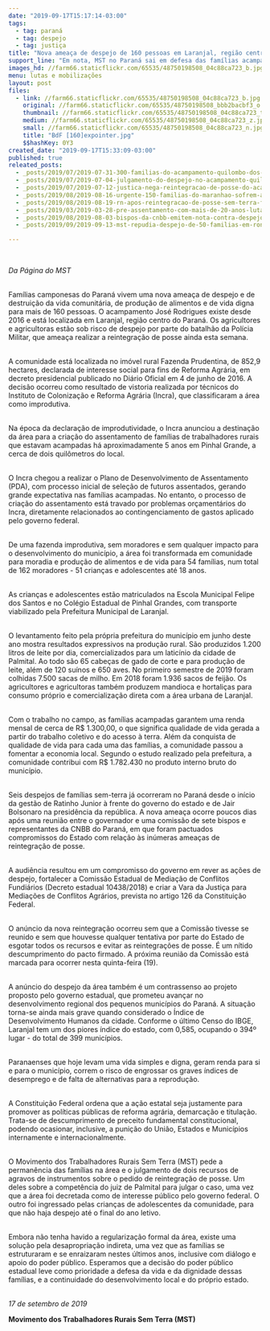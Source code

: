 ```yaml
---
date: "2019-09-17T15:17:14-03:00"
tags:
  - tag: paraná
  - tag: despejo
  - tag: justiça
title: "Nova ameaça de despejo de 160 pessoas em Laranjal, região centro do Paraná"
support_line: "Em nota, MST no Paraná sai em defesa das famílias acampadas há aproximadamente 8 anos "
images_hd: //farm66.staticflickr.com/65535/48750198508_04c88ca723_b.jpg
menu: lutas e mobilizações
layout: post
files:
  - link: //farm66.staticflickr.com/65535/48750198508_04c88ca723_b.jpg
    original: //farm66.staticflickr.com/65535/48750198508_bbb2bacbf3_o.jpg
    thumbnail: //farm66.staticflickr.com/65535/48750198508_04c88ca723_t.jpg
    medium: //farm66.staticflickr.com/65535/48750198508_04c88ca723_z.jpg
    small: //farm66.staticflickr.com/65535/48750198508_04c88ca723_n.jpg
    title: "BdF [160]expointer.jpg"
    $$hashKey: 0Y3
created_date: "2019-09-17T15:33:09-03:00"
published: true
releated_posts:
  - _posts/2019/07/2019-07-31-300-familias-do-acampamento-quilombo-dos-palmares-sofrem-despejo-em-londrina-pr.md
  - _posts/2019/07/2019-07-04-julgamento-do-despejo-no-acampamento-quilombo-campo-grande.md
  - _posts/2019/07/2019-07-12-justica-nega-reintegracao-de-posse-do-acampamento-quilombo-campo-grande.md
  - _posts/2019/08/2019-08-16-urgente-150-familias-do-maranhao-sofrem-ameaca-de-despejo.md
  - _posts/2019/08/2019-08-19-rn-apos-reintegracao-de-posse-sem-terra-fecham-rodovia-e-pressionam-poder-publico.md
  - _posts/2019/03/2019-03-28-pre-assentamento-com-mais-de-20-anos-luta-contra-ameaca-de-despejo-no-parana.md
  - _posts/2019/08/2019-08-03-bispos-da-cnbb-emitem-nota-contra-despejo-de-familias-em-londrina-pr.md
  - _posts/2019/09/2019-09-13-mst-repudia-despejo-de-50-familias-em-roncador-no-parana.md

---
```

<p>&nbsp;</p>

<p><em>Da P&aacute;gina do MST</em></p>

<p><br />
Fam&iacute;lias camponesas do Paran&aacute; vivem uma nova amea&ccedil;a de despejo e de destrui&ccedil;&atilde;o da vida comunit&aacute;ria, de produ&ccedil;&atilde;o de alimentos e de vida digna para mais de 160 pessoas. O acampamento Jos&eacute; Rodrigues existe desde 2016 e est&aacute; localizada em Laranjal, regi&atilde;o centro do Paran&aacute;. Os agricultores e agricultoras est&atilde;o sob risco de despejo por parte do batalh&atilde;o da Pol&iacute;cia Militar, que amea&ccedil;a realizar a reintegra&ccedil;&atilde;o de posse ainda esta semana.&nbsp;<br />
&nbsp;</p>

<p>A comunidade est&aacute; localizada no im&oacute;vel rural Fazenda Prudentina, de 852,9 hectares, declarada de interesse social para fins de Reforma Agr&aacute;ria, em decreto presidencial publicado no Di&aacute;rio Oficial em 4 de junho de 2016. A decis&atilde;o ocorreu como resultado de vistoria realizada por t&eacute;cnicos do Instituto de Coloniza&ccedil;&atilde;o e Reforma Agr&aacute;ria (Incra), que classificaram a &aacute;rea como improdutiva.<br />
&nbsp;</p>

<p>Na &eacute;poca da declara&ccedil;&atilde;o de improdutividade, o Incra anunciou a destina&ccedil;&atilde;o da &aacute;rea para a cria&ccedil;&atilde;o do assentamento de fam&iacute;lias de trabalhadores rurais que estavam acampadas h&aacute; aproximadamente 5 anos em Pinhal Grande, a cerca de dois quil&ocirc;metros do local.&nbsp;</p>

<p><br />
O Incra chegou a realizar o Plano de Desenvolvimento de Assentamento (PDA), com processo inicial de sele&ccedil;&atilde;o de futuros assentados, gerando grande expectativa nas fam&iacute;lias acampadas. No entanto, o processo de cria&ccedil;&atilde;o do assentamento est&aacute; travado por problemas or&ccedil;ament&aacute;rios do Incra, diretamente relacionados ao contingenciamento de gastos aplicado pelo governo federal.&nbsp;&nbsp;<br />
&nbsp;</p>

<p>De uma fazenda improdutiva, sem moradores e sem qualquer impacto para o desenvolvimento do munic&iacute;pio, a &aacute;rea foi transformada em comunidade para moradia e produ&ccedil;&atilde;o de alimentos e de vida para 54 fam&iacute;lias, num total de 162 moradores - 51 crian&ccedil;as e adolescentes at&eacute; 18 anos.&nbsp;<br />
&nbsp;</p>

<p>As crian&ccedil;as e adolescentes est&atilde;o matriculados na Escola Municipal Felipe dos Santos e no Col&eacute;gio Estadual de Pinhal Grandes, com transporte viabilizado pela Prefeitura Municipal de Laranjal.&nbsp;<br />
&nbsp;</p>

<p>O levantamento feito pela pr&oacute;pria prefeitura do munic&iacute;pio em junho deste ano mostra resultados expressivos na produ&ccedil;&atilde;o rural. S&atilde;o produzidos 1.200 litros de leite por dia, comercializados para um latic&iacute;nio da cidade de Palmital. Ao todo s&atilde;o 65 cabe&ccedil;as de gado de corte e para produ&ccedil;&atilde;o de leite, al&eacute;m de 120 su&iacute;nos e 650 aves. No primeiro semestre de 2019 foram colhidas 7.500 sacas de milho. Em 2018 foram 1.936 sacos de feij&atilde;o. Os agricultores e agricultoras tamb&eacute;m produzem mandioca e hortali&ccedil;as para consumo pr&oacute;prio e comercializa&ccedil;&atilde;o direta com a &aacute;rea urbana de Laranjal.&nbsp;</p>

<p><br />
Com o trabalho no campo, as fam&iacute;lias acampadas garantem uma renda mensal de cerca de R$ 1.300,00, o que significa qualidade de vida gerada a partir do trabalho coletivo e do acesso &agrave; terra. Al&eacute;m da conquista de qualidade de vida para cada uma das fam&iacute;lias, a comunidade passou a fomentar a economia local. Segundo o estudo realizado pela prefeitura, a comunidade contribui com R$ 1.782.430 no produto interno bruto do munic&iacute;pio.&nbsp;<br />
&nbsp;</p>

<p>Seis despejos de fam&iacute;lias sem-terra j&aacute; ocorreram no Paran&aacute; desde o in&iacute;cio da gest&atilde;o de Ratinho Junior &agrave; frente do governo do estado e de Jair Bolsonaro na presid&ecirc;ncia da rep&uacute;blica. A nova amea&ccedil;a ocorre poucos dias ap&oacute;s uma reuni&atilde;o entre o governador e uma comiss&atilde;o de sete bispos e representantes da CNBB do Paran&aacute;, em que foram pactuados compromissos do Estado com rela&ccedil;&atilde;o &agrave;s in&uacute;meras amea&ccedil;as de reintegra&ccedil;&atilde;o de posse.&nbsp;<br />
&nbsp;</p>

<p>A audi&ecirc;ncia resultou em um compromisso do governo em rever as a&ccedil;&otilde;es de despejo, fortalecer a Comiss&atilde;o Estadual de Media&ccedil;&atilde;o de Conflitos Fundi&aacute;rios (Decreto estadual 10438/2018) e criar a Vara da Justi&ccedil;a para Media&ccedil;&otilde;es de Conflitos Agr&aacute;rios, prevista no artigo 126 da Constitui&ccedil;&atilde;o Federal.&nbsp;<br />
&nbsp;</p>

<p>O an&uacute;ncio da nova reintegra&ccedil;&atilde;o ocorreu sem que a Comiss&atilde;o tivesse se reunido e sem que houvesse qualquer tentativa por parte do Estado de esgotar todos os recursos e evitar as reintegra&ccedil;&otilde;es de posse. &Eacute; um n&iacute;tido descumprimento do pacto firmado. A pr&oacute;xima reuni&atilde;o da Comiss&atilde;o est&aacute; marcada para ocorrer nesta quinta-feira (19).&nbsp;<br />
&nbsp;</p>

<p>A an&uacute;ncio do despejo da &aacute;rea tamb&eacute;m &eacute; um contrassenso ao projeto proposto pelo governo estadual, que prometeu avan&ccedil;ar no desenvolvimento regional dos pequenos munic&iacute;pios do Paran&aacute;. A situa&ccedil;&atilde;o torna-se ainda mais grave quando considerado o &Iacute;ndice de Desenvolvimento Humanos da cidade. Conforme o &uacute;ltimo Censo do IBGE, Laranjal tem um dos piores &iacute;ndice do estado, com 0,585, ocupando o 394&ordm; lugar - do total de 399 munic&iacute;pios.&nbsp;<br />
&nbsp;</p>

<p>Paranaenses que hoje levam uma vida simples e digna, geram renda para si e para o munic&iacute;pio, correm o risco de engrossar os graves &iacute;ndices de desemprego e de falta de alternativas para a reprodu&ccedil;&atilde;o.&nbsp;<br />
&nbsp;</p>

<p>A Constitui&ccedil;&atilde;o Federal ordena que a a&ccedil;&atilde;o estatal seja justamente para promover as pol&iacute;ticas p&uacute;blicas de reforma agr&aacute;ria, demarca&ccedil;&atilde;o e titula&ccedil;&atilde;o. Trata-se de descumprimento de preceito fundamental constitucional, podendo ocasionar, inclusive, a puni&ccedil;&atilde;o do Uni&atilde;o, Estados e Munic&iacute;pios internamente e internacionalmente.<br />
&nbsp;</p>

<p>O Movimento dos Trabalhadores Rurais Sem Terra (MST) pede a perman&ecirc;ncia das fam&iacute;lias na &aacute;rea e o julgamento de dois recursos de agravos de instrumentos sobre o pedido de reintegra&ccedil;&atilde;o de posse. Um deles sobre a compet&ecirc;ncia do juiz de Palmital para julgar o caso, uma vez que a &aacute;rea foi decretada como de interesse p&uacute;blico pelo governo federal. O outro foi ingressado pelas crian&ccedil;as de adolescentes da comunidade, para que n&atilde;o haja despejo at&eacute; o final do ano letivo.&nbsp;<br />
&nbsp;</p>

<p>Embora n&atilde;o tenha havido a regulariza&ccedil;&atilde;o formal da &aacute;rea, existe uma solu&ccedil;&atilde;o pela desapropria&ccedil;&atilde;o indireta, uma vez que as fam&iacute;lias se estruturaram e se enraizaram nestes &uacute;ltimos anos, inclusive com di&aacute;logo e apoio do poder p&uacute;blico. Esperamos que a decis&atilde;o do poder p&uacute;blico estadual leve como prioridade a defesa da vida e da dignidade dessas fam&iacute;lias, e a continuidade do desenvolvimento local e do pr&oacute;prio estado.&nbsp;</p>

<p><br />
<em>17 de setembro de 2019</em></p>

<p><strong>Movimento dos Trabalhadores Rurais Sem Terra (MST)</strong></p>

<p>&nbsp;</p>
